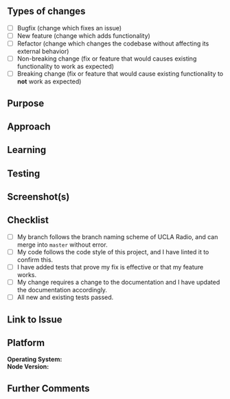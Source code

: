 <!--- Be sure to add a descriptive title above! -->

## Types of changes

<!--- What types of changes does your code introduce to UCLA Radio? Put an `x` in the boxes that apply. -->

- [ ] Bugfix (change which fixes an issue)
- [ ] New feature (change which adds functionality)
- [ ] Refactor (change which changes the codebase without affecting its external behavior)
- [ ] Non-breaking change (fix or feature that would causes existing functionality to work as expected)
- [ ] Breaking change (fix or feature that would cause existing functionality to **not** work as expected)

## Purpose

<!--- Describe the problem or feature. Link to the issue(s) fixed by this pull request if applicable. -->

## Approach

<!--- How does your change address the problem? -->

## Learning

<!--- Describe the research stage. Link to any blog posts, video, patterns, libraries, addons, or other resources that helped you to solve this problem. -->

## Testing

<!-- Describe the testing steps. -->

## Screenshot(s)

<!--- (if applicable--you can delete otherwise) -->
<!--- Include a screenshot here if the change you made changes the look of the site in any way! -->

## Checklist

<!--- Put an `x` in the boxes that apply. You can also fill these out after creating the PR. If you're unsure about any of them, don't hesitate to ask. We're here to help! This is simply a reminder of what we are going to look for before merging your code. -->

- [ ] My branch follows the branch naming scheme of UCLA Radio, and can merge into `master` without error.
- [ ] My code follows the code style of this project, and I have linted it to confirm this.
- [ ] I have added tests that prove my fix is effective or that my feature works.
- [ ] My change requires a change to the documentation and I have updated the documentation accordingly.
- [ ] All new and existing tests passed.

## Link to Issue

<!-- Add it as [#Issue](Issue Link) -->

## Platform

<!--- (if applicable--you can delete otherwise) -->

**Operating System:** <!--- e.g., macOS Sierra, 12.10.5 -->  
**Node Version:** <!--- e.g., v6.11.0 -->

## Further Comments

<!--- Please add anything that you'd like to say that you didn't already get a chance to. You can delete this if you don't have anything to add. -->